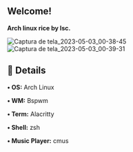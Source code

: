 ## Welcome!
**Arch linux rice by Isc.**

![Captura de tela_2023-05-03_00-38-45](https://user-images.githubusercontent.com/130581941/235813925-e4425159-e1fc-4a1a-bd12-6be90256dd53.png)
![Captura de tela_2023-05-03_00-39-31](https://user-images.githubusercontent.com/130581941/235813928-ccb061bf-377b-4960-bce5-9c9cc5b4c45d.png)

## 🌙 Details
**• OS:** Arch Linux 

**• WM:** Bspwm 

**• Term:** Alacritty 

**• Shell:** zsh 

**• Music Player:** cmus

